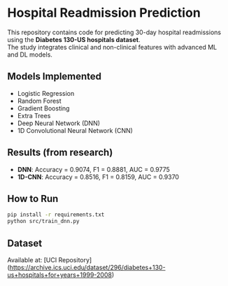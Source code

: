 # Hospital Readmission Prediction

This repository contains code for predicting 30-day hospital readmissions using the **Diabetes 130-US hospitals dataset**.  
The study integrates clinical and non-clinical features with advanced ML and DL models.

## Models Implemented
- Logistic Regression
- Random Forest
- Gradient Boosting
- Extra Trees
- Deep Neural Network (DNN)
- 1D Convolutional Neural Network (CNN)

## Results (from research)
- **DNN**: Accuracy = 0.9074, F1 = 0.8881, AUC = 0.9775
- **1D-CNN**: Accuracy = 0.8516, F1 = 0.8159, AUC = 0.9370

## How to Run
```bash
pip install -r requirements.txt
python src/train_dnn.py
```

## Dataset
Available at: [UCI Repository]
(https://archive.ics.uci.edu/dataset/296/diabetes+130-us+hospitals+for+years+1999-2008)

